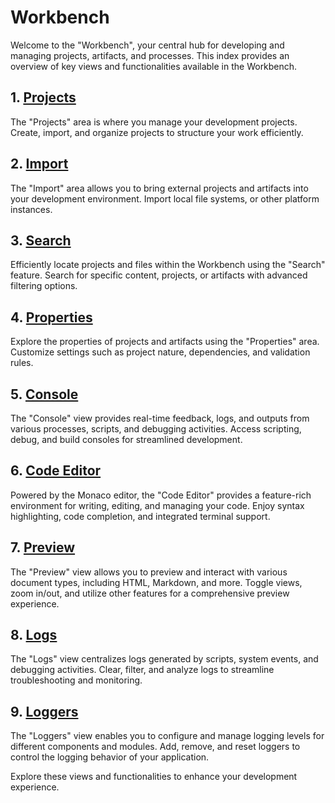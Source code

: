 # Workbench

Welcome to the "Workbench", your central hub for developing and managing projects, artifacts, and processes. This index provides an overview of key views and functionalities available in the Workbench.

## 1. [Projects](projects.md)

The "Projects" area is where you manage your development projects. Create, import, and organize projects to structure your work efficiently.

## 2. [Import](import.md)

The "Import" area allows you to bring external projects and artifacts into your development environment. Import local file systems, or other platform instances.

## 3. [Search](search.md)

Efficiently locate projects and files within the Workbench using the "Search" feature. Search for specific content, projects, or artifacts with advanced filtering options.

## 4. [Properties](properties.md)

Explore the properties of projects and artifacts using the "Properties" area. Customize settings such as project nature, dependencies, and validation rules.

## 5. [Console](console.md)

The "Console" view provides real-time feedback, logs, and outputs from various processes, scripts, and debugging activities. Access scripting, debug, and build consoles for streamlined development.

## 6. [Code Editor](code-editor.md)

Powered by the Monaco editor, the "Code Editor" provides a feature-rich environment for writing, editing, and managing your code. Enjoy syntax highlighting, code completion, and integrated terminal support.

## 7. [Preview](preview.md)

The "Preview" view allows you to preview and interact with various document types, including HTML, Markdown, and more. Toggle views, zoom in/out, and utilize other features for a comprehensive preview experience.

## 8. [Logs](logs.md)

The "Logs" view centralizes logs generated by scripts, system events, and debugging activities. Clear, filter, and analyze logs to streamline troubleshooting and monitoring.

## 9. [Loggers](loggers.md)

The "Loggers" view enables you to configure and manage logging levels for different components and modules. Add, remove, and reset loggers to control the logging behavior of your application.

Explore these views and functionalities to enhance your development experience.
